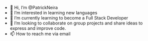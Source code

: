 - 👋 Hi, I’m @PatrickNeira
- 👀 I’m interested in learning new languages
- 🌱 I’m currently learning to become a Full Stack Developer
- 💞️ I’m looking to collaborate on group projects and share ideas to express and improve code.
- 📫 How to reach me via email

<!---
PatrickNeira/PatrickNeira is a ✨ special ✨ repository because its `README.md` (this file) appears on your GitHub profile.
You can click the Preview link to take a look at your changes.
--->
